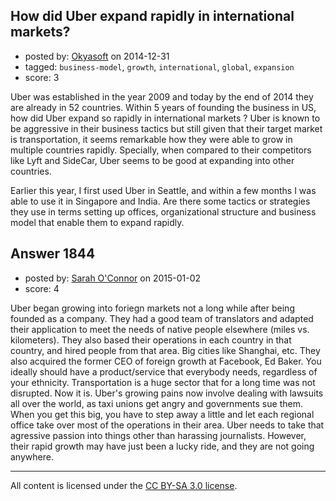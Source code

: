 ## How did Uber expand rapidly in international markets?

- posted by: [Okyasoft](https://stackexchange.com/users/294248/okyasoft) on 2014-12-31
- tagged: `business-model`, `growth`, `international`, `global`, `expansion`
- score: 3

Uber was established in the year 2009 and today by the end of 2014 they are already in 52 countries. Within 5 years of founding the business in US, how did Uber expand so rapidly in international markets ? Uber is known to be aggressive in their business tactics but still given that their target market is transportation, it seems remarkable how they were able to grow in multiple countries rapidly. Specially, when compared to their competitors like Lyft and SideCar, Uber seems to be good at expanding into other countries.

Earlier this year, I first used Uber in Seattle, and within a few months I was able to use it in Singapore and India. Are there some tactics or strategies they use in terms setting up offices, organizational structure and business model that enable them to expand rapidly.




## Answer 1844

- posted by: [Sarah O'Connor](https://stackexchange.com/users/5561619/sarah-o-connor) on 2015-01-02
- score: 4

Uber began growing into foriegn markets not a long while after being founded as a company. They had a good team of translators and adapted their application to meet the needs of native people elsewhere (miles vs. kilometers). They also based their operations in each country in that country, and hired people from that area. Big cities like Shanghai, etc. They also acquired the former CEO of foreign growth at  Facebook, Ed Baker. You ideally should have a product/service that everybody needs, regardless of your ethnicity. Transportation is a huge sector that for a long time was not disrupted. Now it is. Uber's growing pains now involve dealing with lawsuits all over the world, as taxi unions get angry and governments sue them. When you get this big, you have to step away a little and let each regional office take over most of the operations in their area. Uber needs to take that agressive passion into things other than harassing journalists. However, their rapid growth may have just been a lucky ride, and they are not going anywhere.



---

All content is licensed under the [CC BY-SA 3.0 license](https://creativecommons.org/licenses/by-sa/3.0/).
